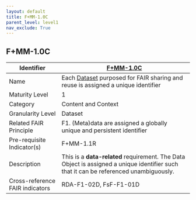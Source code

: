 ```yaml
---
layout: default
title: F+MM-1.0C
parent_level: level1
nav_exclude: True
---
```


## F+MM-1.0C

| Identifier | [F+MM-1.0C](https://github.com/FAIRplus/Data-Maturity/blob/indicator-definitions/docs/_indicators/A.%20F%2BMM-1.0C.md) |
| --------- | ----------|
| Name | Each [Dataset](https://fairplus.github.io/Data-Maturity/docs/Glossary/#dataset) purposed for FAIR sharing and reuse is assigned a unique identifier |
| Maturity Level | 1 |
| Category | Content and Context |
| Granularity Level | Dataset |
| Related FAIR Principle | F1. (Meta)data are assigned a globally unique and persistent identifier |
| Pre-requisite Indicator(s) | F+MM-1.1R |
| Description | This is a **data-related** requirement. The Data Object is assigned a unique identifier such that it can be referenced unambiguously.|
| Cross-reference FAIR indicators | RDA-F1-02D, FsF-F1-01D |
